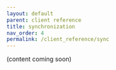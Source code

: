 ```yaml
---
layout: default
parent: client reference
title: synchronization
nav_order: 4
permalink: /client_reference/sync
---
```


(content coming soon)
